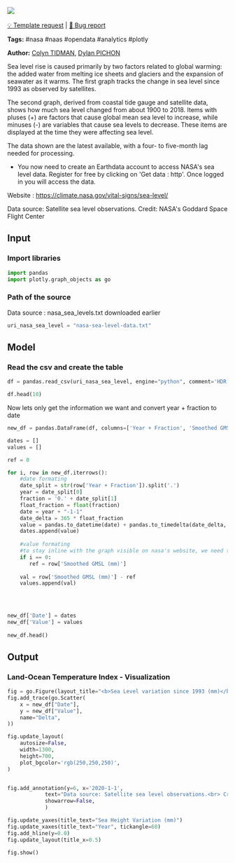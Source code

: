 <a href="https://app.naas.ai/user-redirect/naas/downloader?url=https://raw.githubusercontent.com/jupyter-naas/awesome-notebooks/master/NASA/NASA_Sea_level.ipynb" target="_parent"><img src="https://naasai-public.s3.eu-west-3.amazonaws.com/open_in_naas.svg"/></a><br><br><a href="https://github.com/jupyter-naas/awesome-notebooks/issues/new?assignees=&labels=&template=template-request.md&title=Tool+-+Action+of+the+notebook+">💡 Template request</a> | <a href="https://github.com/jupyter-naas/awesome-notebooks/issues/new?assignees=&labels=&template=bug_report.md&title=NASA+-+Sea+level:+Error+short+description">🚨 Bug report</a>

**Tags:** #nasa #naas #opendata #analytics #plotly

**Author:** [Colyn TIDMAN](https://www.linkedin.com/in/colyntidman/), [Dylan PICHON](https://www.linkedin.com/in/dylan-pichon/)

Sea level rise is caused primarily by two factors related to global warming: the added water from melting ice sheets and glaciers and the expansion of seawater as it warms. The first graph tracks the change in sea level since 1993 as observed by satellites.

The second graph, derived from coastal tide gauge and satellite data, shows how much sea level changed from about 1900 to 2018. Items with pluses (+) are factors that cause global mean sea level to increase, while minuses (-) are variables that cause sea levels to decrease. These items are displayed at the time they were affecting sea level.

The data shown are the latest available, with a four- to five-month lag needed for processing.

* You now need to create an Earthdata account to access NASA's sea level data. Register for free by clicking on 'Get data : http'. Once logged in you will access the data.

Website : https://climate.nasa.gov/vital-signs/sea-level/

Data source: Satellite sea level observations.
Credit: NASA's Goddard Space Flight Center

## Input

### Import libraries


```python
import pandas
import plotly.graph_objects as go
```

### Path of the source

Data source : nasa_sea_levels.txt downloaded earlier


```python
uri_nasa_sea_level = "nasa-sea-level-data.txt"
```

## Model

### Read the csv and create the table


```python
df = pandas.read_csv(uri_nasa_sea_level, engine="python", comment='HDR',delim_whitespace=True, names=["A","B","Year + Fraction","D","E","F","G", "H","I","J","K","Smoothed GMSL (mm)",])

df.head(10)
```

Now lets only get the information we want and convert year + fraction to date


```python
new_df = pandas.DataFrame(df, columns=['Year + Fraction', 'Smoothed GMSL (mm)'])

dates = []
values = []

ref = 0

for i, row in new_df.iterrows():
    #date formating
    date_split = str(row['Year + Fraction']).split('.')
    year = date_split[0]
    fraction = '0.' + date_split[1]
    float_fraction = float(fraction)
    date = year + "-1-1"
    date_delta = 365 * float_fraction
    value = pandas.to_datetime(date) + pandas.to_timedelta(date_delta, unit='D')
    dates.append(value)
    
    #value formating
    #to stay inline with the graph visible on nasa's website, we need to have 0 as our first value
    if i == 0:
       ref = row['Smoothed GMSL (mm)'] 
    
    val = row['Smoothed GMSL (mm)'] - ref 
    values.append(val)
    
    
    

new_df['Date'] = dates
new_df['Value'] = values
    
new_df.head()
```

## Output

### Land-Ocean Temperature Index - Visualization


```python
fig = go.Figure(layout_title="<b>Sea Level variation since 1993 (mm)</b>")
fig.add_trace(go.Scatter(
    x = new_df["Date"],
    y = new_df["Value"],
    name="Delta",
))

fig.update_layout(
    autosize=False,
    width=1300,
    height=700,
    plot_bgcolor='rgb(250,250,250)',
)


fig.add_annotation(y=6, x='2020-1-1',
            text="Data source: Satellite sea level observations.<br> Credit: NASA's Goddard Space Flight Center",
            showarrow=False,
            )

fig.update_yaxes(title_text="Sea Height Variation (mm)")
fig.update_xaxes(title_text="Year", tickangle=60)
fig.add_hline(y=0.0)
fig.update_layout(title_x=0.5)

fig.show()
```
